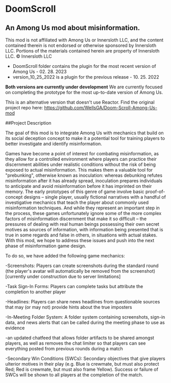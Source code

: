 # DoomScroll
## An Among Us mod about misinformation.

This mod is not affiliated with Among Us or Innersloth LLC, and the content contained therein is not endorsed or otherwise sponsored by Innersloth LLC. Portions of the materials contained herein are property of Innersloth LLC. © Innersloth LLC

- DoomScroll folder contains the plugin for the most recent version of Among Us - 02. 28. 2023
- version_10_25_2022 is a plugin for the previous release - 10. 25. 2022

__Both versions are currently under development__
We are currently focused on completing the prototype for the most up-to-date version of Among Us.
 
This is an alternative version that doesn't use Reactor.
Find the original project repo here: https://github.com/WellsGA/Doom-Scroll-Among-Us-mod

##Project Description

The goal of this mod is to integrate Among Us with mechanics that build on its social deception concept to make it a potential tool for training players to better investigate and identify misinformation. 

Games have become a point of interest for combating misinformation, as they allow for a controlled environment where players can practice their discernment abilities under realistic conditions without the risk of being exposed to actual misinformation. This makes them a valuable tool for "prebunking", otherwise known as inoculation: whereas debunking refutes misinformation after it has already spread, inoculation prepares individuals to anticipate and avoid misinformation before it has imprinted on their memory. The early prototypes of this genre of game involve basic proof-of-concept designs – single player, usually fictional narratives with a handful of investigative mechanics that teach the player about commonly used misinformation techniques. And while they represent an important step in the process, these games unfortunately ignore some of the more complex factors of misinformation discernment that make it so difficult – the pressures of dealing with real human beings possessing their own secret motives as sources of information, with information being presented that is true in some regards and false in others, in situations with actual stakes. With this mod, we hope to address these issues and push into the next phase of misinformation game design.

To do so, we have added the following game mechanics:

-Screenshots: Players can create screenshots during the standard round (the player's avatar will automatically be removed from the screenshot) [currently under construction due to server limitations]

-Task Sign-In Forms: Players can complete tasks but attribute the completion to another player

-Headlines: Players can share news headlines from questionable sources that may (or may not) provide hints about the true imposters

-In-Meeting Folder System: A folder system containing screenshots, sign-in data, and news alerts that can be called during the meeting phase to use as evidence

-an updated chatfeed that allows folder artifacts to be shared amongst players, as well as removes the chat limiter so that players can see everything posted from previous rounds during a match

-Secondary Win Conditions (SWCs): Secondary objectives that give players ulterior motives in their play (e.g. Blue is crewmate, but must also protect Red; Red is crewmate, but must also frame Yellow). Success or failure of SWCs will be shown to all players at the completion of the match.
